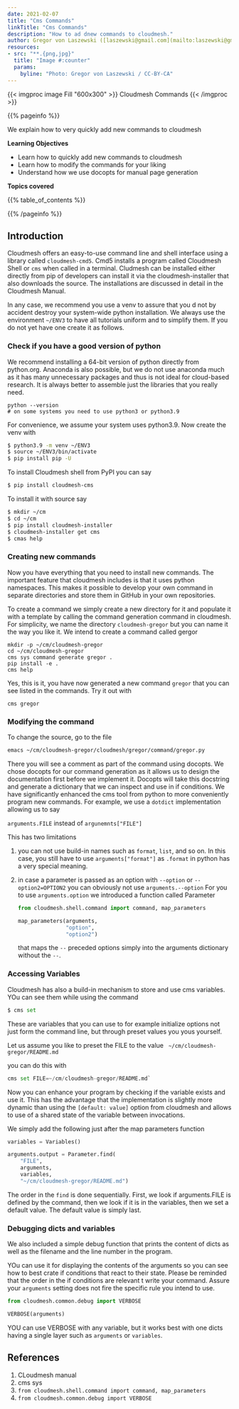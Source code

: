 ```yaml
---
date: 2021-02-07
title: "Cms Commands"
linkTitle: "Cms Commands"
description: "How to ad dnew commands to cloudmesh."
author: Gregor von Laszewski ([laszewski@gmail.com](mailto:laszewski@gmail.com)) [laszewski.github.io](https://laszewski.github.io)
resources:
- src: "**.{png,jpg}"
  title: "Image #:counter"
  params:
    byline: "Photo: Gregor von Laszewski / CC-BY-CA"
---
```


{{< imgproc image Fill "600x300" >}}
Cloudmesh Commands
{{< /imgproc >}}


{{% pageinfo %}}

We explain how to very quickly add new commands to cloudmesh

**Learning Objectives**

* Learn how to quickly add new commands to cloudmesh
* Learn how to modify the commands for your liking
* Understand how we use docopts for manual page generation
  
**Topics covered**

{{% table_of_contents %}}

{{% /pageinfo %}}


## Introduction

Cloudmesh offers an easy-to-use command line and shell interface using a library
called `cloudmesh-cmd5`. Cmd5 installs a program called Cloudmesh Shell or
`cms` when called in a terminal. Cludmesh can be installed either directly from pip of developers can install it via the cloudmesh-installer that also downloads the source. The installations are discussed in detail in the Cloudmesh Manual.

In any case, we recommend you use a venv to assure that you d not by accident
destroy your system-wide python installation. We always use the environment
`~/ENV3` to have all tutorials uniform and to simplify them. If you do not yet have one create it as follows.

### Check if you have a good version of python

We recommend installing a 64-bit version of python directly from python.org.
Anaconda is also possible, but we do not use anaconda much as it has many
unnecessary packages and thus is not ideal for cloud-based research. It is
always better to assemble just the libraries that you really need.


```
python --version
# on some systems you need to use python3 or python3.9
```

For convenience, we assume your system uses python3.9. Now create the venv with

```bash
$ python3.9 -m venv ~/ENV3
$ source ~/ENV3/bin/activate
$ pip install pip -U
```

To install Cloudmesh shell from PyPI you can say 

```bash
$ pip install cloudmesh-cms
```

To install it with source say

```bash
$ mkdir ~/cm
$ cd ~/cm
$ pip install cloudmesh-installer
$ cloudmesh-installer get cms
$ cmas help
```

### Creating new commands

Now you have everything that you need to install new commands. The important
feature that cloudmesh includes is that it uses python namespaces. This makes
it possible to develop your own command in separate directories and store them
in GitHub in your own repositories.

To create a command we simply create a new directory for it and populate it
with a template by calling the command generation command in cloudmesh. For
simplicity, we name the directory `cloudmesh-gregor` but you can name it the way
you like it. We intend to create a command called gergor

```
mkdir -p ~/cm/cloudmesh-gregor
cd ~/cm/cloudmesh-gregor
cms sys command generate gregor .
pip install -e .
cms help
```

Yes, this is it, you have now generated a new command `gregor` that you can see listed in the commands. Try it out with 

```
cms gregor
```

### Modifying the command

To change the source, go to the file

```bash
emacs ~/cm/cloudmesh-gregor/cloudmesh/gregor/command/gregor.py
```

There you will see a comment as part of the command using docopts. We chose
docopts for our command generation as it allows us to design the documentation
first before we implement it. Docopts will take this docstring and generate a
dictionary that we can inspect and use in if conditions. We have significantly
enhanced the cms tool from python to more conveniently program new commands. 
For example, we  use a `dotdict`
implementation allowing us to say

`arguments.FILE` instead of `argunemnts["FILE"]`

This has two limitations

1. you can not use build-in names such as `format`, `list`, and so on. In this case, you still have to use `arguments["format"]` as `.format` in python has a
   very special meaning.

2. in case a parameter is passed as an option with `--option` or `--option2=OPTION2`
   you can obviously not use `arguments.--option`
   For you to use `arguments.option` we introduced a function called
   Parameter 
   
   ```python
   from cloudmesh.shell.command import command, map_parameters
   
   map_parameters(arguments,
                  "option",
                  "option2")
   ```

   that maps the ``--`` preceded options simply into the arguments dictionary
   without the `--`.
   

### Accessing Variables

Cloudmesh has also a build-in mechanism to store and use cms variables. YOu can
see them while using the command

```python
$ cms set
```

These are variables that you can use to for example initialize options not
just form the command line, but through preset values you yous yourself.

Let us assume you like to preset the FILE to the value `
~/cm/cloudmesh-gregor/README.md`

you can do this with 

```python
cms set FILE=~/cm/cloudmesh-gregor/README.md`
```

Now you can enhance your program by checking if the variable exists and use
it. This has the advantage that the implementation is slightly more dynamic
than using the `[default: value]` option from cloudmesh and allows to use of a
shared state of the variable between invocations.

We simply add the following just after the map parameters function

```python
variables = Variables()

arguments.output = Parameter.find(
    "FILE",
    arguments,
    variables,
    "~/cm/cloudmesh-gregor/README.md")
```

The order in the `find` is done sequentially. First, we look if arguments.FILE
is defined by the command, then we look if it is in the variables, then we set a 
default value. The default value is simply last.

### Debugging dicts and variables

We also included a simple debug function that prints the content of dicts as
well as the filename and the line number in the program.


YOu can use it for displaying the contents of the arguments so you can see how
to best crate if conditions that react to their state. Please be reminded that
the order in the if conditions are relevant t write your command. Assure your
`arguments` setting does not fire the specific rule you intend
to use.

```python
from cloudmesh.common.debug import VERBOSE

VERBOSE(arguments)
```

YOU can use VERBOSE with any variable, but it works best with one dicts having
a single layer such as `arguments` or `variables`.

## References

1. CLoudmesh manual
2. cms sys
3. `from cloudmesh.shell.command import command, map_parameters`
3. `from cloudmesh.common.debug import VERBOSE`
